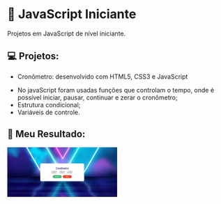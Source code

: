 # :rocket: JavaScript Iniciante
Projetos em JavaScript de nível iniciante.

## :computer: Projetos:
* Cronômetro: desenvolvido com HTML5, CSS3 e JavaScript
- No javaScript foram usadas funções que controlam o tempo, onde é possível iniciar, pausar, continuar e zerar o cronômetro;
- Estrutura condicional; 
- Variáveis de controle.

## :large_blue_diamond: Meu Resultado:
<img src="https://github.com/souzarayane/JavaScript-Iniciante/blob/main/Cronometro/img/Cronometro.png" width=50%>
